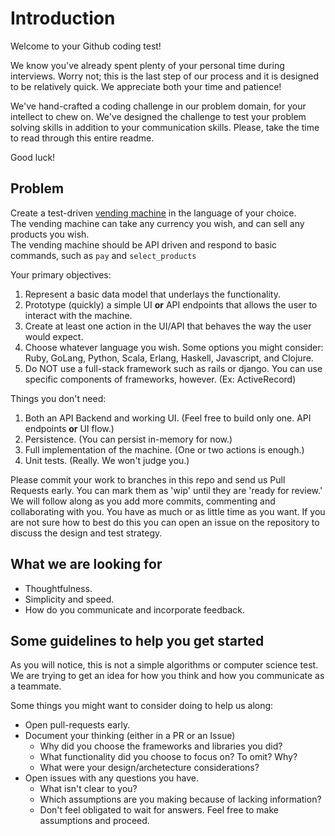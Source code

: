 # Introduction

Welcome to your Github coding test!

We know you've already spent plenty of your personal time during
interviews. Worry not; this is the last step of our process and it is
designed to be relatively quick. We appreciate both your time and patience!

We've hand-crafted a coding challenge in our problem domain, for your intellect to
chew on. We've designed the challenge to test your problem solving skills in addition to your communication skills.
Please, take the time to read through this entire readme.  

Good luck!

## Problem

Create a test-driven [vending machine](https://en.wikipedia.org/wiki/Vending_machine) in the language of your choice.  
The vending machine can take any currency you wish, and can sell any products you wish.  
The vending machine should be API driven and respond to basic commands, such as `pay` and `select_products` 

Your primary objectives:

1. Represent a basic data model that underlays the functionality.
2. Prototype (quickly) a simple UI **or** API endpoints that allows the user to interact with the machine.
3. Create at least one action in the UI/API that behaves the way the user would expect. 
4. Choose whatever language you wish. Some options you might consider: Ruby, GoLang, Python, Scala, Erlang, Haskell, Javascript, and Clojure.
5. Do NOT use a full-stack framework such as rails or django. You can use specific components of frameworks, however. (Ex: ActiveRecord)

Things you don't need:

1. Both an API Backend and working UI.  (Feel free to build only one.  API endpoints **or** UI flow.)
2. Persistence.  (You can  persist in-memory for now.)
3. Full implementation of the machine.  (One or two actions is enough.)
4. Unit tests.  (Really. We won't judge you.)


Please commit your work to branches in this repo and send us Pull Requests early. You can mark them as 'wip' until they are 'ready for review.'
We will follow along as you add more commits, commenting and collaborating with you. You have as much or as little time as you want. If you are not sure how to best do this you can open an issue on the repository to discuss the design and test strategy.

## What we are looking for

* Thoughtfulness.
* Simplicity and speed.
* How do you communicate and incorporate feedback.

## Some guidelines to help you get started

As you will notice, this is not a simple algorithms or computer science test.  We are trying to get an idea for how you think and how you communicate as a teammate.  
  
Some things you might want to consider doing to help us along:

* Open pull-requests early.  
* Document your thinking (either in a PR or an Issue)
  * Why did you choose the frameworks and libraries you did?
  * What functionality did you choose to focus on?  To omit?  Why?
  * What were your design/archetecture considerations?
* Open issues with any questions you have.
  * What isn't clear to you?
  * Which assumptions are you making because of lacking information?
  * Don't feel obligated to wait for answers.  Feel free to make assumptions and proceed.
